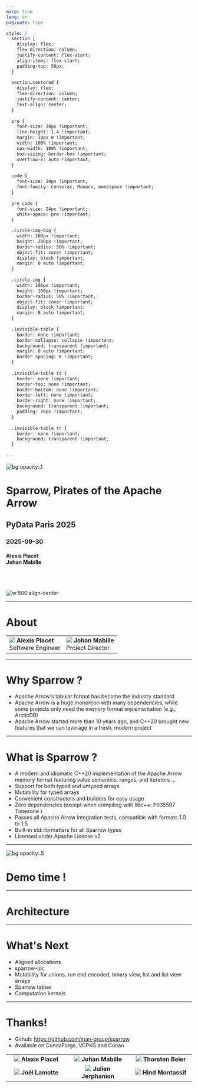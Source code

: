 ```yaml
---
marp: true
lang: en
paginate: true

style: |
  section {
    display: flex;
    flex-direction: column;
    justify-content: flex-start;
    align-items: flex-start;
    padding-top: 50px;
  }
  
  section.centered {
    display: flex;
    flex-direction: column;
    justify-content: center;
    text-align: center;
  }
  
  pre {
    font-size: 24px !important;
    line-height: 1.4 !important;
    margin: 10px 0 !important;
    width: 100% !important;
    max-width: 100% !important;
    box-sizing: border-box !important;
    overflow-x: auto !important;
  }
  
  code {
    font-size: 24px !important;
    font-family: Consolas, Monaco, monospace !important;
  }
  
  pre code {
    font-size: 24px !important;
    white-space: pre !important;
  }

  .circle-img-big {
    width: 200px !important;
    height: 200px !important;
    border-radius: 50% !important;
    object-fit: cover !important;
    display: block !important;
    margin: 0 auto !important;
  }
  
  .circle-img {
    width: 100px !important;
    height: 100px !important;
    border-radius: 50% !important;
    object-fit: cover !important;
    display: block !important;
    margin: 0 auto !important;
  }
  
  .invisible-table {
    border: none !important;
    border-collapse: collapse !important;
    background: transparent !important;
    margin: 0 auto !important;
    border-spacing: 0 !important;
  }
  
  .invisible-table td {
    border: none !important;
    border-top: none !important;
    border-bottom: none !important;
    border-left: none !important;
    border-right: none !important;
    background: transparent !important;
    padding: 20px !important;
  }
  
  .invisible-table tr {
    border: none !important;
    background: transparent !important;
  }
  
---
```


![bg opacity:.1 ](resources/cosmo_victory.png)

<h1>Sparrow, Pirates of the Apache Arrow</h1>
<h2>PyData Paris 2025</h2>
<h3>2025-09-30</h3>
<h4>Alexis Placet<br>
Johan Mabille</h4>
<br>
<br>

![w:500 align-center](resources/logo_scientific_computing.svg)

---
# About

<table class="invisible-table" style="table-layout: fixed">
    <tr>
        <td>
            <img src="resources/Alexis.png" class="circle-img-big">
            <strong>Alexis Placet</strong></br>
            Software Engineer
        </td>
        <td>
            <img src="resources/Johann.png" class="circle-img-big">
            <strong>Johan Mabille</strong></br>
            Project Director
        </td>
    </tr>
</table>

---
# Why Sparrow ?
- Apache Arrow's tabular format has become the industry standard
- Apache Arrow is a huge monorepo with many dependencies, while some projects only need the memory format implementation (e.g., ArcticDB)
- Apache Arrow started more than 10 years ago, and C++20 brought new features that we can leverage in a fresh, modern project

---
# What is Sparrow ?
- A modern and idiomatic C++20 implementation of the Apache Arrow memory format featuring value semantics, ranges, and iterators ...
- Support for both typed and untyped arrays
- Mutability for typed arrays
- Convenient constructors and builders for easy usage
- Zero dependencies (except when compiling with libc++: P0355R7 Timezone )
- Passes all Apache Arrow integration tests, compatible with formats 1.0 to 1.5
- Built-in std::formatters for all Sparrow types
- Licensed under Apache License v2

---

![bg opacity:.5 ](resources/cosmo_fly.png)
# Demo time !

---

# Architecture

---

# What's Next

- Aligned allocations
- sparrow-ipc
- Mutability for unions, run end encoded, binary view, list and list view arrays
- Sparrow tables
- Computation kernels

---

# Thanks!

- Github: https://github.com/man-group/sparrow 
- Available on CondaForge, VCPKG and Conan
<table class="invisible-table" style="table-layout: fixed">
  <tr>
    <td style="text-align: center; width: 200px;">
      <img src="resources/Alexis.png" class="circle-img">
      <strong>Alexis Placet</strong>
    </td>
    <td style="text-align: center; width: 200px;">
      <img src="resources/Johann.png" class="circle-img">
      <strong>Johan Mabille</strong>
    </td>
    <td style="text-align: center; width: 200px;">
      <img src="resources/Thorsten.png" class="circle-img">
      <strong>Thorsten Beier</strong>
    </td>
  </tr>
  <tr>
    <td style="text-align: center; width: 200px;">
      <img src="resources/Joël.png" class="circle-img">
      <strong>Joël Lamotte</strong>
    </td>
    <td style="text-align: center; width: 200px;">
      <img src="resources/Julien.png" class="circle-img">
      <strong>Julien Jerphanion</strong>
    </td>
    <td style="text-align: center; width: 200px;">
      <img src="resources/Hind.png" class="circle-img">
      <strong>Hind Montassif</strong>
    </td>
  </tr>
</table>
